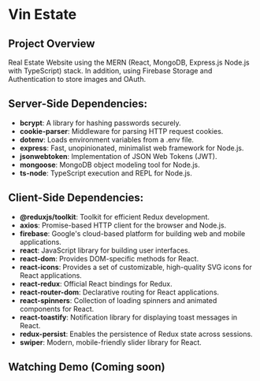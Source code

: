 # Vin Estate
## Project Overview
Real Estate Website using the MERN (React, MongoDB, Express.js Node.js with TypeScript) stack. In addition, using Firebase Storage and Authentication to store images and OAuth. 

## Server-Side Dependencies:
- **bcrypt**: A library for hashing passwords securely.
- **cookie-parser**: Middleware for parsing HTTP request cookies.
- **dotenv**: Loads environment variables from a .env file.
- **express**: Fast, unopinionated, minimalist web framework for Node.js.
- **jsonwebtoken**: Implementation of JSON Web Tokens (JWT).
- **mongoose**: MongoDB object modeling tool for Node.js.
- **ts-node**: TypeScript execution and REPL for Node.js.

## Client-Side Dependencies:
- **@reduxjs/toolkit**: Toolkit for efficient Redux development.
- **axios**: Promise-based HTTP client for the browser and Node.js.
- **firebase**: Google's cloud-based platform for building web and mobile applications.
- **react**: JavaScript library for building user interfaces.
- **react-dom**: Provides DOM-specific methods for React.
- **react-icons**: Provides a set of customizable, high-quality SVG icons for React applications.
- **react-redux**: Official React bindings for Redux.
- **react-router-dom**: Declarative routing for React applications.
- **react-spinners**: Collection of loading spinners and animated components for React.
- **react-toastify**: Notification library for displaying toast messages in React.
- **redux-persist**: Enables the persistence of Redux state across sessions.
- **swiper**: Modern, mobile-friendly slider library for React.

## Watching Demo (Coming soon)

